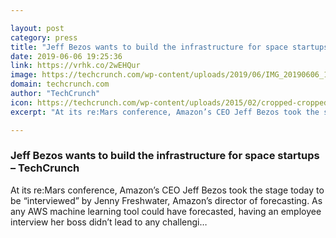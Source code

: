 ```yaml
---

layout: post
category: press
title: "Jeff Bezos wants to build the infrastructure for space startups"
date: 2019-06-06 19:25:36
link: https://vrhk.co/2wEHQur
image: https://techcrunch.com/wp-content/uploads/2019/06/IMG_20190606_105327.jpg?w=702
domain: techcrunch.com
author: "TechCrunch"
icon: https://techcrunch.com/wp-content/uploads/2015/02/cropped-cropped-favicon-gradient.png?w=180
excerpt: "At its re:Mars conference, Amazon’s CEO Jeff Bezos took the stage today to be “interviewed” by Jenny Freshwater, Amazon’s director of forecasting. As any AWS machine learning tool could have forecasted, having an employee interview her boss didn’t lead to any challengi…"

---
```


### Jeff Bezos wants to build the infrastructure for space startups – TechCrunch

At its re:Mars conference, Amazon’s CEO Jeff Bezos took the stage today to be “interviewed” by Jenny Freshwater, Amazon’s director of forecasting. As any AWS machine learning tool could have forecasted, having an employee interview her boss didn’t lead to any challengi…